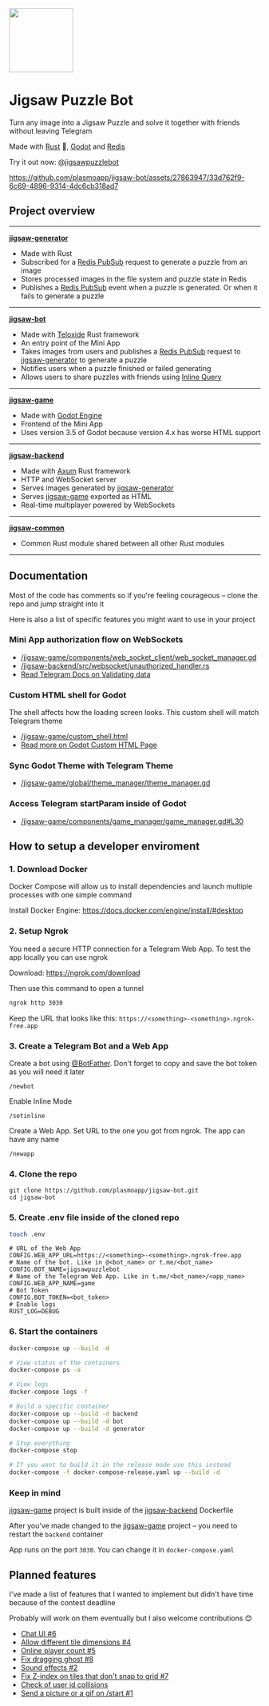 <img src="https://i.imgur.com/0xKkOvz.png" width="128"/>

# Jigsaw Puzzle Bot

Turn any image into a Jigsaw Puzzle and solve it together with friends without leaving Telegram

Made with [Rust](https://www.rust-lang.org/) 🚀, [Godot](https://godotengine.org/) and [Redis](https://redis.io/)

Try it out now: [@jigsawpuzzlebot](https://t.me/jigsawpuzzlebot)

https://github.com/plasmoapp/jigsaw-bot/assets/27863947/33d762f9-6c69-4896-9314-4dc6cb318ad7

## Project overview

---

**[jigsaw-generator](./jigsaw-generator)**

- Made with Rust
- Subscribed for a [Redis PubSub](https://redis.io/docs/interact/pubsub/) request to generate a puzzle from an image
- Stores processed images in the file system and puzzle state in Redis
- Publishes a [Redis PubSub](https://redis.io/docs/interact/pubsub/) event when a puzzle is generated. Or when it fails to generate a puzzle

---

**[jigsaw-bot](./jigsaw-bot)**

- Made with [Teloxide](https://github.com/teloxide/teloxide) Rust framework
- An entry point of the Mini App
- Takes images from users and publishes a [Redis PubSub](https://redis.io/docs/interact/pubsub/) request to [jigsaw-generator](./jigsaw-generator) to generate a puzzle
- Notifies users when a puzzle finished or failed generating
- Allows users to share puzzles with friends using [Inline Query](https://core.telegram.org/bots/features#inline-requests)

---

**[jigsaw-game](./jigsaw-game)**

- Made with [Godot Engine](https://godotengine.org/)
- Frontend of the Mini App
- Uses version 3.5 of Godot because version 4.x has worse HTML support 

---

**[jigsaw-backend](./jigsaw-backend)**

- Made with [Axum](https://github.com/tokio-rs/axum) Rust framework
- HTTP and WebSocket server
- Serves images generated by [jigsaw-generator](./jigsaw-generator)
- Serves [jigsaw-game](./jigsaw-game) exported as HTML
- Real-time multiplayer powered by WebSockets

---

**[jigsaw-common](./jigsaw-common)**

- Common Rust module shared between all other Rust modules

---

## Documentation

Most of the code has comments so if you're feeling courageous – clone the repo and jump straight into it

Here is also a list of specific features you might want to use in your project

### Mini App authorization flow on WebSockets

- [/jigsaw-game/components/web_socket_client/web_socket_manager.gd](/jigsaw-game/components/web_socket_client/web_socket_manager.gd)
- [/jigsaw-backend/src/websocket/unauthorized_handler.rs](/jigsaw-backend/src/websocket/unauthorized_handler.rs)
- [Read Telegram Docs on Validating data](https://core.telegram.org/bots/webapps#validating-data-received-via-the-mini-app)

### Custom HTML shell for Godot

The shell affects how the loading screen looks. This custom shell will match Telegram theme 

- [/jigsaw-game/custom_shell.html](/jigsaw-game/custom_shell.html)
- [Read more on Godot Custom HTML Page](https://docs.godotengine.org/en/3.5/tutorials/platform/customizing_html5_shell.html)

### Sync Godot Theme with Telegram Theme 

- [/jigsaw-game/global/theme_manager/theme_manager.gd](/jigsaw-game/global/theme_manager/theme_manager.gd)

### Access Telegram startParam inside of Godot 

- [/jigsaw-game/components/game_manager/game_manager.gd#L30](/jigsaw-game/components/game_manager/game_manager.gd)

## How to setup a developer enviroment

### 1. Download Docker

Docker Compose will allow us to install dependencies and launch multiple processes with one simple command

Install Docker Engine: https://docs.docker.com/engine/install/#desktop

### 2. Setup Ngrok 

You need a secure HTTP connection for a Telegram Web App. To test the app locally you can use ngrok 

Download: https://ngrok.com/download

Then use this command to open a tunnel

```bash
ngrok http 3030
```

Keep the URL that looks like this: `https://<something>-<something>.ngrok-free.app`

### 3. Create a Telegram Bot and a Web App 

Create a bot using [@BotFather](https://t.me/BotFather). Don't forget to copy and save the bot token as you will need it later

```
/newbot
```

Enable Inline Mode

```
/setinline
```

Create a Web App. Set URL to the one you got from ngrok. The app can have any name

```
/newapp
```

### 4. Clone the repo 

```
git clone https://github.com/plasmoapp/jigsaw-bot.git
cd jigsaw-bot
```

### 5. Create .env file inside of the cloned repo 

```bash
touch .env
```

```env
# URL of the Web App
CONFIG.WEB_APP_URL=https://<something>-<something>.ngrok-free.app
# Name of the bot. Like in @<bot_name> or t.me/<bot_name>
CONFIG.BOT_NAME=jigsawpuzzlebot
# Name of the Telegram Web App. Like in t.me/<bot_name>/<app_name>
CONFIG.WEB_APP_NAME=game
# Bot Token 
CONFIG.BOT_TOKEN=<bot_token>
# Enable logs
RUST_LOG=DEBUG
```

### 6. Start the containers 

```bash
docker-compose up --build -d
```

```bash
# View status of the containers
docker-compose ps -a

# View logs
docker-compose logs -f

# Build a specific container
docker-compose up --build -d backend
docker-compose up --build -d bot
docker-compose up --build -d generator

# Stop everything
docker-compose stop

# If you want to build it in the release mode use this instead 
docker-compose -f docker-compose-release.yaml up --build -d 
```

### Keep in mind

[jigsaw-game](./jigsaw-game) project is built inside of the [jigsaw-backend](./jigsaw-backend) Dockerfile

After you've made changed to the [jigsaw-game](./jigsaw-game) project – you need to restart the `backend` container

App runs on the port `3030`. You can change it in `docker-compose.yaml`
 
## Planned features

I've made a list of features that I wanted to implement but didn't have time because of the contest deadline

Probably will work on them eventually but I also welcome contributions 😊

- [Chat UI #6](https://github.com/plasmoapp/jigsaw-bot/issues/6)
- [Allow different tile dimensions #4](https://github.com/plasmoapp/jigsaw-bot/issues/4)
- [Online player count #5](https://github.com/plasmoapp/jigsaw-bot/issues/5)
- [Fix dragging ghost #8](https://github.com/plasmoapp/jigsaw-bot/issues/8)
- [Sound effects #2](https://github.com/plasmoapp/jigsaw-bot/issues/2)
- [Fix Z-index on tiles that don't snap to grid #7](https://github.com/plasmoapp/jigsaw-bot/issues/7)
- [Check of user id collisions](https://github.com/plasmoapp/jigsaw-bot/issues/3) 
- [Send a picture or a gif on /start #1](https://github.com/plasmoapp/jigsaw-bot/issues/1)
